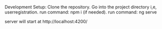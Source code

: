 
Development Setup:
Clone the repository.
Go into the project directory i,e, userregistration.
run command: npm i (if needed).
run command: ng serve

server will start at http://localhost:4200/

